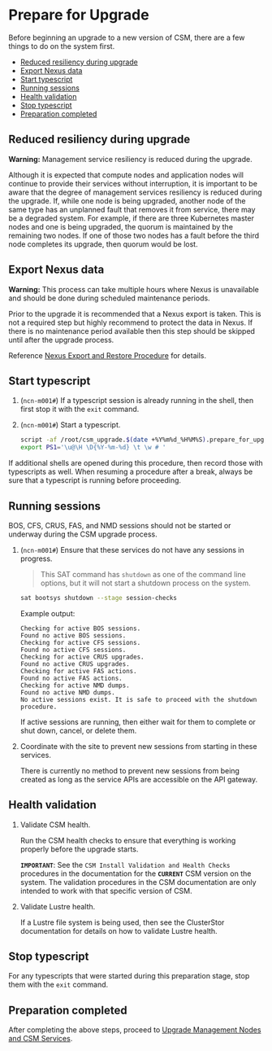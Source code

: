 # Prepare for Upgrade

Before beginning an upgrade to a new version of CSM, there are a few things to do on the system first.

- [Reduced resiliency during upgrade](#reduced-resiliency-during-upgrade)
- [Export Nexus data](#export-nexus-data)
- [Start typescript](#start-typescript)
- [Running sessions](#running-sessions)
- [Health validation](#health-validation)
- [Stop typescript](#stop-typescript)
- [Preparation completed](#preparation-completed)

## Reduced resiliency during upgrade

**Warning:** Management service resiliency is reduced during the upgrade.

Although it is expected that compute nodes and application nodes will continue to provide their services
without interruption, it is important to be aware that the degree of management services resiliency is reduced during the
upgrade. If, while one node is being upgraded, another node of the same type has an unplanned fault that removes it from service,
there may be a degraded system. For example, if there are three Kubernetes master nodes and one is being upgraded, the quorum is
maintained by the remaining two nodes. If one of those two nodes has a fault before the third node completes its upgrade,
then quorum would be lost.

## Export Nexus data

**Warning:** This process can take multiple hours where Nexus is unavailable and should be done during scheduled maintenance periods.

Prior to the upgrade it is recommended that a Nexus export is taken. This is not a required step but highly recommend to protect the data in Nexus.
If there is no maintenance period available then this step should be skipped until after the upgrade process.

Reference [Nexus Export and Restore Procedure](../operations/package_repository_management/Nexus_Export_and_Restore.md) for details.

## Start typescript

1. (`ncn-m001#`) If a typescript session is already running in the shell, then first stop it with the `exit` command.

1. (`ncn-m001#`) Start a typescript.

    ```bash
    script -af /root/csm_upgrade.$(date +%Y%m%d_%H%M%S).prepare_for_upgrade.txt
    export PS1='\u@\H \D{%Y-%m-%d} \t \w # '
    ```

If additional shells are opened during this procedure, then record those with typescripts as well. When resuming a procedure
after a break, always be sure that a typescript is running before proceeding.

## Running sessions

BOS, CFS, CRUS, FAS, and NMD sessions should not be started or underway during the CSM upgrade process.

1. (`ncn-m001#`) Ensure that these services do not have any sessions in progress.

    > This SAT command has `shutdown` as one of the command line options, but it will not start a shutdown process on the system.

    ```bash
    sat bootsys shutdown --stage session-checks
    ```

    Example output:

    ```text
    Checking for active BOS sessions.
    Found no active BOS sessions.
    Checking for active CFS sessions.
    Found no active CFS sessions.
    Checking for active CRUS upgrades.
    Found no active CRUS upgrades.
    Checking for active FAS actions.
    Found no active FAS actions.
    Checking for active NMD dumps.
    Found no active NMD dumps.
    No active sessions exist. It is safe to proceed with the shutdown procedure.
    ```

    If active sessions are running, then either wait for them to complete or shut down, cancel, or delete them.

1. Coordinate with the site to prevent new sessions from starting in these services.

    There is currently no method to prevent new sessions from being created as long as the service APIs are accessible on the API gateway.

## Health validation

1. Validate CSM health.

    Run the CSM health checks to ensure that everything is working properly before the upgrade starts.

    **`IMPORTANT`**: See the `CSM Install Validation and Health Checks` procedures in the documentation for the **`CURRENT`** CSM version on
    the system. The validation procedures in the CSM documentation are only intended to work with that specific version of CSM.

1. Validate Lustre health.

   If a Lustre file system is being used, then see the ClusterStor documentation for details on how to validate Lustre health.

## Stop typescript

For any typescripts that were started during this preparation stage, stop them with the `exit` command.

## Preparation completed

After completing the above steps, proceed to
[Upgrade Management Nodes and CSM Services](README.md#3-upgrade-management-nodes-and-csm-services).
